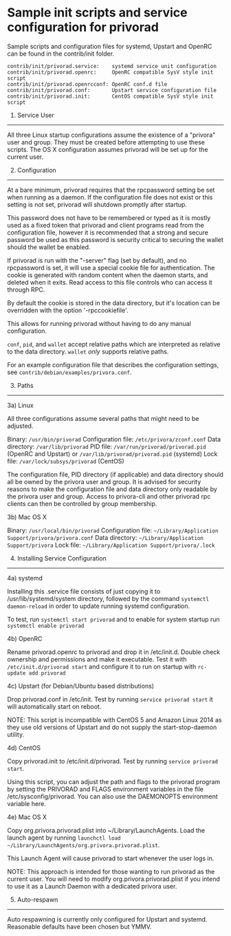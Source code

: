 Sample init scripts and service configuration for privorad
==========================================================

Sample scripts and configuration files for systemd, Upstart and OpenRC
can be found in the contrib/init folder.

    contrib/init/privorad.service:    systemd service unit configuration
    contrib/init/privorad.openrc:     OpenRC compatible SysV style init script
    contrib/init/privorad.openrcconf: OpenRC conf.d file
    contrib/init/privorad.conf:       Upstart service configuration file
    contrib/init/privorad.init:       CentOS compatible SysV style init script

1. Service User
---------------------------------

All three Linux startup configurations assume the existence of a "privora" user
and group.  They must be created before attempting to use these scripts.
The OS X configuration assumes privorad will be set up for the current user.

2. Configuration
---------------------------------

At a bare minimum, privorad requires that the rpcpassword setting be set
when running as a daemon.  If the configuration file does not exist or this
setting is not set, privorad will shutdown promptly after startup.

This password does not have to be remembered or typed as it is mostly used
as a fixed token that privorad and client programs read from the configuration
file, however it is recommended that a strong and secure password be used
as this password is security critical to securing the wallet should the
wallet be enabled.

If privorad is run with the "-server" flag (set by default), and no rpcpassword is set,
it will use a special cookie file for authentication. The cookie is generated with random
content when the daemon starts, and deleted when it exits. Read access to this file
controls who can access it through RPC.

By default the cookie is stored in the data directory, but it's location can be overridden
with the option '-rpccookiefile'.

This allows for running privorad without having to do any manual configuration.

`conf`, `pid`, and `wallet` accept relative paths which are interpreted as
relative to the data directory. `wallet` *only* supports relative paths.

For an example configuration file that describes the configuration settings,
see `contrib/debian/examples/privora.conf`.

3. Paths
---------------------------------

3a) Linux

All three configurations assume several paths that might need to be adjusted.

Binary:              `/usr/bin/privorad`
Configuration file:  `/etc/privora/zconf.conf`
Data directory:      `/var/lib/privorad`
PID file:            `/var/run/privorad/privorad.pid` (OpenRC and Upstart) or `/var/lib/privorad/privorad.pid` (systemd)
Lock file:           `/var/lock/subsys/privorad` (CentOS)

The configuration file, PID directory (if applicable) and data directory
should all be owned by the privora user and group.  It is advised for security
reasons to make the configuration file and data directory only readable by the
privora user and group.  Access to privora-cli and other privorad rpc clients
can then be controlled by group membership.

3b) Mac OS X

Binary:              `/usr/local/bin/privorad`
Configuration file:  `~/Library/Application Support/privora/privora.conf`
Data directory:      `~/Library/Application Support/privora`
Lock file:           `~/Library/Application Support/privora/.lock`

4. Installing Service Configuration
-----------------------------------

4a) systemd

Installing this .service file consists of just copying it to
/usr/lib/systemd/system directory, followed by the command
`systemctl daemon-reload` in order to update running systemd configuration.

To test, run `systemctl start privorad` and to enable for system startup run
`systemctl enable privorad`

4b) OpenRC

Rename privorad.openrc to privorad and drop it in /etc/init.d.  Double
check ownership and permissions and make it executable.  Test it with
`/etc/init.d/privorad start` and configure it to run on startup with
`rc-update add privorad`

4c) Upstart (for Debian/Ubuntu based distributions)

Drop privorad.conf in /etc/init.  Test by running `service privorad start`
it will automatically start on reboot.

NOTE: This script is incompatible with CentOS 5 and Amazon Linux 2014 as they
use old versions of Upstart and do not supply the start-stop-daemon utility.

4d) CentOS

Copy privorad.init to /etc/init.d/privorad. Test by running `service privorad start`.

Using this script, you can adjust the path and flags to the privorad program by
setting the PRIVORAD and FLAGS environment variables in the file
/etc/sysconfig/privorad. You can also use the DAEMONOPTS environment variable here.

4e) Mac OS X

Copy org.privora.privorad.plist into ~/Library/LaunchAgents. Load the launch agent by
running `launchctl load ~/Library/LaunchAgents/org.privora.privorad.plist`.

This Launch Agent will cause privorad to start whenever the user logs in.

NOTE: This approach is intended for those wanting to run privorad as the current user.
You will need to modify org.privora.privorad.plist if you intend to use it as a
Launch Daemon with a dedicated privora user.

5. Auto-respawn
-----------------------------------

Auto respawning is currently only configured for Upstart and systemd.
Reasonable defaults have been chosen but YMMV.
